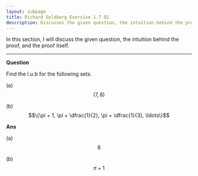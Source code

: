 ```yaml
---
layout: subpage
title: Richard Goldberg Exercise 1.7 Q1
description: Discusses the given question, the intuition behind the proof, and the proof itself
---
```


In this section, I will discuss the given question, the intuition behind the proof, and the
proof itself.

---

**Question**

Find the l.u.b for the following sets.

(a) $$(7, 8)$$

(b) $$\{\pi + 1, \pi + \dfrac{1}{2}, \pi + \dfrac{1}{3}, \ldots\}$$

**Ans**

(a) $$8$$

(b) $$\pi + 1$$
